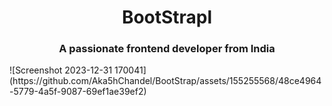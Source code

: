 <h1 align="center">BootStrapl</h1>
<h3 align="center">A passionate frontend developer from India</h3>
![Screenshot 2023-12-31 170041](https://github.com/Aka5hChandel/BootStrap/assets/155255568/48ce4964-5779-4a5f-9087-69ef1ae39ef2)

